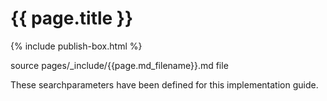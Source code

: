 # {{ page.title }}
{% include publish-box.html %}

source pages/_include/{{page.md_filename}}.md  file

These searchparameters have been defined for this implementation guide.

